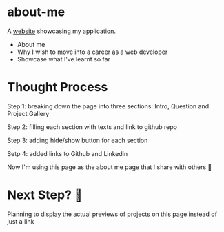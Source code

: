 # about-me

A [website](https://yuqingwwang.github.io/about-me/) showcasing my application.

- About me
- Why I wish to move into a career as a web developer
- Showcase what I’ve learnt so far

# Thought Process
Step 1: breaking down the page into three sections: Intro, Question and Project Gallery

Step 2: filling each section with texts and link to github repo

Step 3: adding hide/show button for each section

Setp 4: added links to Github and Linkedin


Now I'm using this page as the about me page that I share with others 🎉

# Next Step? 🤔

Planning to display the actual previews of projects on this page instead of just a link
